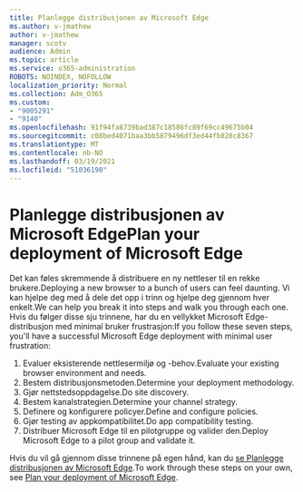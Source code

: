 ```yaml
---
title: Planlegge distribusjonen av Microsoft Edge
ms.author: v-jmathew
author: v-jmathew
manager: scotv
audience: Admin
ms.topic: article
ms.service: o365-administration
ROBOTS: NOINDEX, NOFOLLOW
localization_priority: Normal
ms.collection: Adm_O365
ms.custom:
- "9005291"
- "9140"
ms.openlocfilehash: 91f94fa8739bad387c18586fc89f69cc49675b04
ms.sourcegitcommit: c08bed4071baa3bb5879496df3ed44fb828c8367
ms.translationtype: MT
ms.contentlocale: nb-NO
ms.lasthandoff: 03/19/2021
ms.locfileid: "51036190"
---
```

# <a name="plan-your-deployment-of-microsoft-edge"></a><span data-ttu-id="6ea5e-102">Planlegge distribusjonen av Microsoft Edge</span><span class="sxs-lookup"><span data-stu-id="6ea5e-102">Plan your deployment of Microsoft Edge</span></span>

<span data-ttu-id="6ea5e-103">Det kan føles skremmende å distribuere en ny nettleser til en rekke brukere.</span><span class="sxs-lookup"><span data-stu-id="6ea5e-103">Deploying a new browser to a bunch of users can feel daunting.</span></span> <span data-ttu-id="6ea5e-104">Vi kan hjelpe deg med å dele det opp i trinn og hjelpe deg gjennom hver enkelt.</span><span class="sxs-lookup"><span data-stu-id="6ea5e-104">We can help you break it into steps and walk you through each one.</span></span> <span data-ttu-id="6ea5e-105">Hvis du følger disse sju trinnene, har du en vellykket Microsoft Edge-distribusjon med minimal bruker frustrasjon:</span><span class="sxs-lookup"><span data-stu-id="6ea5e-105">If you follow these seven steps, you'll have a successful Microsoft Edge deployment with minimal user frustration:</span></span>

1. <span data-ttu-id="6ea5e-106">Evaluer eksisterende nettlesermiljø og -behov.</span><span class="sxs-lookup"><span data-stu-id="6ea5e-106">Evaluate your existing browser environment and needs.</span></span>
2. <span data-ttu-id="6ea5e-107">Bestem distribusjonsmetoden.</span><span class="sxs-lookup"><span data-stu-id="6ea5e-107">Determine your deployment methodology.</span></span>
3. <span data-ttu-id="6ea5e-108">Gjør nettstedsoppdagelse.</span><span class="sxs-lookup"><span data-stu-id="6ea5e-108">Do site discovery.</span></span>
4. <span data-ttu-id="6ea5e-109">Bestem kanalstrategien.</span><span class="sxs-lookup"><span data-stu-id="6ea5e-109">Determine your channel strategy.</span></span>
5. <span data-ttu-id="6ea5e-110">Definere og konfigurere policyer.</span><span class="sxs-lookup"><span data-stu-id="6ea5e-110">Define and configure policies.</span></span>
6. <span data-ttu-id="6ea5e-111">Gjør testing av appkompatibilitet.</span><span class="sxs-lookup"><span data-stu-id="6ea5e-111">Do app compatibility testing.</span></span>
7. <span data-ttu-id="6ea5e-112">Distribuer Microsoft Edge til en pilotgruppe og valider den.</span><span class="sxs-lookup"><span data-stu-id="6ea5e-112">Deploy Microsoft Edge to a pilot group and validate it.</span></span>

<span data-ttu-id="6ea5e-113">Hvis du vil gå gjennom disse trinnene på egen hånd, kan du [se Planlegge distribusjonen av Microsoft Edge](https://go.microsoft.com/fwlink/?linkid=2129990).</span><span class="sxs-lookup"><span data-stu-id="6ea5e-113">To work through these steps on your own, see [Plan your deployment of Microsoft Edge](https://go.microsoft.com/fwlink/?linkid=2129990).</span></span>

